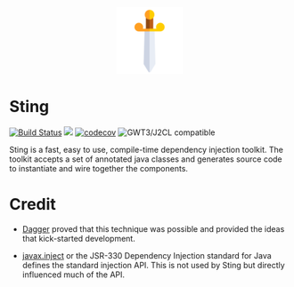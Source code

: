 <p align="center"><img src="/assets/icons/logo.png" alt="Arez" width="120"></p>

# Sting

[![Build Status](https://secure.travis-ci.org/sting-ioc/sting.svg?branch=master)](http://travis-ci.org/sting-ioc/sting)
[<img src="https://img.shields.io/maven-central/v/org.realityforge.sting/sting-core.svg?label=latest%20release"/>](http://search.maven.org/#search%7Cga%7C1%7Cg%3A%22org.realityforge.sting%22)
[![codecov](https://codecov.io/gh/sting-ioc/sting/branch/master/graph/badge.svg)](https://codecov.io/gh/sting-ioc/sting)
![GWT3/J2CL compatible](https://img.shields.io/badge/GWT3/J2CL-compatible-brightgreen.svg)

Sting is a fast, easy to use, compile-time dependency injection toolkit. The toolkit accepts a set of annotated
java classes and generates source code to instantiate and wire together the components.

# Credit

* [Dagger](https://github.com/google/dagger) proved that this technique was possible and provided the ideas
  that kick-started development.

* [javax.inject](https://github.com/javax-inject/javax-inject) or the JSR-330 Dependency Injection standard for
  Java defines the standard injection API. This is not used by Sting but directly influenced much of the API.
